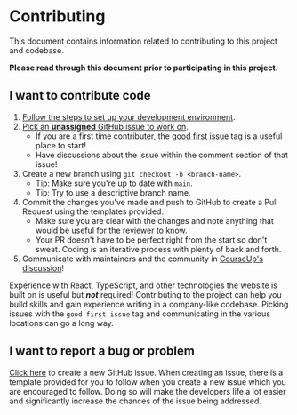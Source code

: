 # Contributing
This document contains information related to contributing to this project and codebase. 

**Please read through this document prior to participating in this project.**

## I want to contribute code
1. [Follow the steps to set up your development environment](https://github.com/VikeLabs/courseup/tree/aomi/docs/README-CONTRIBUTORS#develop).
2. [Pick an **unassigned** GitHub issue to work on](https://github.com/VikeLabs/courseup/issues).
    * If you are a first time contributer, the [good first issue](https://github.com/VikeLabs/courseup/issues?q=is%3Aissue+is%3Aopen+label%3A%22good+first+issue%22) tag is a useful place to start!
    * Have discussions about the issue within the comment section of that issue!
3. Create a new branch using `git checkout -b <branch-name>`.
    * Tip: Make sure you're up to date with `main`.
    * Tip: Try to use a descriptive branch name.
4. Commit the changes you've made and push to GitHub to create a Pull Request using the templates provided.
    * Make sure you are clear with the changes and note anything that would be useful for the reviewer to know.
    * Your PR doesn't have to be perfect right from the start so don't sweat. Coding is an iterative process with plenty of back and forth.
5. Communicate with maintainers and the community in [CourseUp's discussion](https://github.com/VikeLabs/courseup/discussions)!

Experience with React, TypeScript, and other technologies the website is built on is useful but ***not*** required! Contributing to the project can help you build skills and gain experience writing in a company-like codebase. Picking issues with the `good first issue` tag and communicating in the various locations can go a long way.

## I want to report a bug or problem
[Click here](https://github.com/VikeLabs/courseup/issues/new?assignees=&labels=bug&template=bug_report.md&title=) to create a new GitHub issue. When creating an issue, there is a template provided for you to follow when you create a new issue which you are encouraged to follow. Doing so will make the developers life a lot easier and significantly increase the chances of the issue being addressed.
